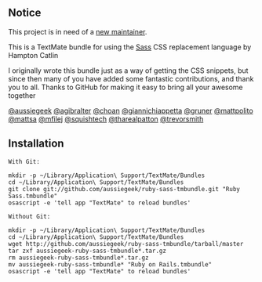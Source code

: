 ## Notice

This project is in need of a [new maintainer](http://github.com/aussiegeek/ruby-sass-tmbundle/issues/#issue/4).


This is a TextMate bundle for using the [Sass](http://haml.hamptoncatlin.com) CSS replacement language by Hampton Catlin


I originally wrote this bundle just as a way of getting the CSS snippets, but since then many of you have added some fantastic contributions, and thank you to all. Thanks to GitHub for making it easy to bring all your awesome together

[@aussiegeek](http://github.com/aussiegeek)
[@agibralter](http://github.com/agibralter)
[@choan](http://github.com/choan)
[@giannichiappetta](http://github.com/giannichiappetta)
[@gruner](http://github.com/gruner)
[@mattpolito](http://github.com/mattpolito)
[@mattsa](http://github.com/mattsa)
[@mfilej](http://github.com/mfilej)
[@squishtech](http://github.com/squishtech)
[@tharealpatton](http://github.com/tharealpatton)
[@trevorsmith](http://github.com/trevorsmith)

## Installation
    
    With Git:
    
    mkdir -p ~/Library/Application\ Support/TextMate/Bundles
    cd ~/Library/Application\ Support/TextMate/Bundles
    git clone git://github.com/aussiegeek/ruby-sass-tmbundle.git "Ruby Sass.tmbundle"
    osascript -e 'tell app "TextMate" to reload bundles'

    Without Git:
    
    mkdir -p ~/Library/Application\ Support/TextMate/Bundles
    cd ~/Library/Application\ Support/TextMate/Bundles
    wget http://github.com/aussiegeek/ruby-sass-tmbundle/tarball/master
    tar zxf aussiegeek-ruby-sass-tmbundle*.tar.gz
    rm aussiegeek-ruby-sass-tmbundle*.tar.gz
    mv aussiegeek-ruby-sass-tmbundle* "Ruby on Rails.tmbundle"
    osascript -e 'tell app "TextMate" to reload bundles'
